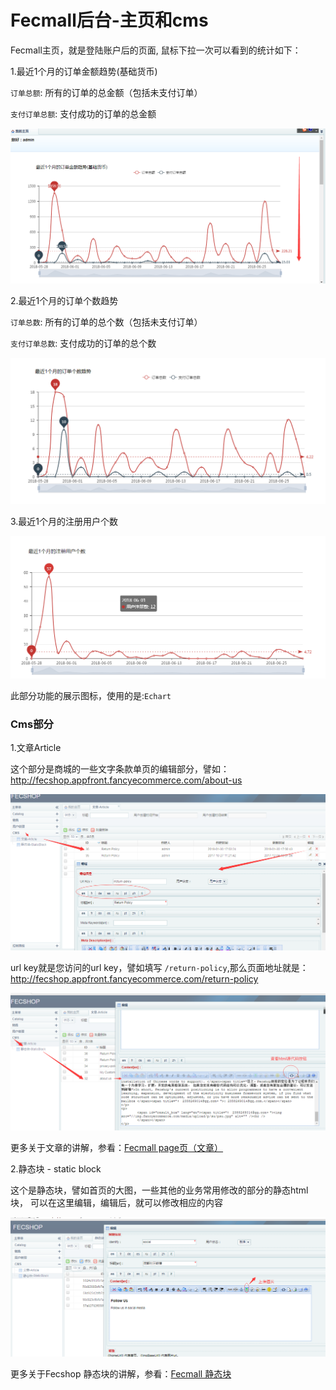 Fecmall后台-主页和cms
==================

Fecmall主页，就是登陆账户后的页面, 鼠标下拉一次可以看到的统计如下：

1.最近1个月的订单金额趋势(基础货币)

`订单总额`: 所有的订单的总金额（包括未支付订单）

`支付订单总额`: 支付成功的订单的总金额

![xxx](images/cv1.png)

2.最近1个月的订单个数趋势

`订单总数`: 所有的订单的总个数（包括未支付订单）

`支付订单总数`: 支付成功的订单的总个数


![xxx](images/cv2.png)


3.最近1个月的注册用户个数

![xxx](images/cv3.png)


此部分功能的展示图标，使用的是:`Echart`


### Cms部分

1.文章Article

这个部分是商城的一些文字条款单页的编辑部分，譬如：http://fecshop.appfront.fancyecommerce.com/about-us


![xxx](images/cb1.png)

url key就是您访问的url key，譬如填写 `/return-policy`,那么页面地址就是：http://fecshop.appfront.fancyecommerce.com/return-policy

![xxx](images/cb2.png)

更多关于文章的讲解，参看：[Fecmall page页（文章）](fecmall_page.md)

2.静态块 - static block

这个是静态块，譬如首页的大图，一些其他的业务常用修改的部分的静态html块，
可以在这里编辑，编辑后，就可以修改相应的内容

![xxx](images/cb3.png)


更多关于Fecshop 静态块的讲解，参看：[Fecmall 静态块](fecmall_static_block.md)
































